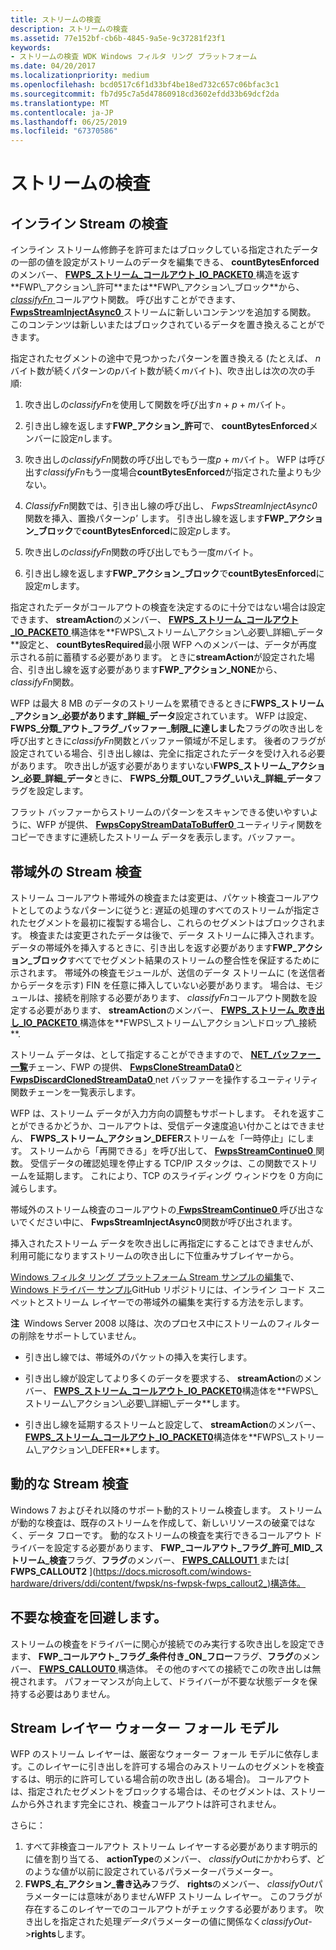 ```yaml
---
title: ストリームの検査
description: ストリームの検査
ms.assetid: 77e152bf-cb6b-4845-9a5e-9c37281f23f1
keywords:
- ストリームの検査 WDK Windows フィルタ リング プラットフォーム
ms.date: 04/20/2017
ms.localizationpriority: medium
ms.openlocfilehash: bcd0517c6f1d33bf4be18ed732c657c06bfac3c1
ms.sourcegitcommit: fb7d95c7a5d47860918cd3602efdd33b69dcf2da
ms.translationtype: MT
ms.contentlocale: ja-JP
ms.lasthandoff: 06/25/2019
ms.locfileid: "67370586"
---
```

# <a name="stream-inspection"></a>ストリームの検査


## <a name="inline-stream-inspection"></a>インライン Stream の検査


インライン ストリーム修飾子を許可またはブロックしている指定されたデータの一部の値を設定がストリームのデータを編集できる、 **countBytesEnforced**のメンバー、 [ **FWPS\_ストリーム\_コールアウト\_IO\_PACKET0** ](https://docs.microsoft.com/windows-hardware/drivers/ddi/content/fwpsk/ns-fwpsk-fwps_stream_callout_io_packet0_)構造を返す**FWP\_アクション\_許可**または**FWP\_アクション\_ブロック**から、 [ *classifyFn* ](https://docs.microsoft.com/windows-hardware/drivers/ddi/content/fwpsk/nc-fwpsk-fwps_callout_classify_fn0)コールアウト関数。 呼び出すことができます、 [ **FwpsStreamInjectAsync0** ](https://docs.microsoft.com/windows-hardware/drivers/ddi/content/fwpsk/nf-fwpsk-fwpsstreaminjectasync0)ストリームに新しいコンテンツを追加する関数。 このコンテンツは新しいまたはブロックされているデータを置き換えることができます。

指定されたセグメントの途中で見つかったパターンを置き換える (たとえば、 *n*バイト数が続くパターンの*p*バイト数が続く*m*バイト)、吹き出しは次の次の手順:

1.  吹き出しの*classifyFn*を使用して関数を呼び出す*n* + *p* + *m*バイト。

2.  引き出し線を返します**FWP\_アクション\_許可**で、 **countBytesEnforced**メンバーに設定*n*します。

3.  吹き出しの*classifyFn*関数の呼び出しでもう一度*p* + *m*バイト。 WFP は呼び出す*classifyFn*もう一度場合**countBytesEnforced**が指定された量よりも少ない。

4.  *ClassifyFn*関数では、引き出し線の呼び出し、 *FwpsStreamInjectAsync0*関数を挿入、置換パターン*p'* します。 引き出し線を返します**FWP\_アクション\_ブロック**で**countBytesEnforced**に設定*p*します。

5.  吹き出しの*classifyFn*関数の呼び出しでもう一度*m*バイト。

6.  引き出し線を返します**FWP\_アクション\_ブロック**で**countBytesEnforced**に設定*m*します。

指定されたデータがコールアウトの検査を決定するのに十分ではない場合は設定できます、 **streamAction**のメンバー、 [ **FWPS\_ストリーム\_コールアウト\_IO\_PACKET0** ](https://docs.microsoft.com/windows-hardware/drivers/ddi/content/fwpsk/ns-fwpsk-fwps_stream_callout_io_packet0_)構造体を**FWPS\_ストリーム\_アクション\_必要\_詳細\_データ**設定と、 **countBytesRequired**最小限 WFP へのメンバーは、データが再度示される前に蓄積する必要があります。 ときに**streamAction**が設定された場合、引き出し線を返す必要があります**FWP\_アクション\_NONE**から、 *classifyFn*関数。

WFP は最大 8 MB のデータのストリームを累積できるときに**FWPS\_ストリーム\_アクション\_必要があります\_詳細\_データ**設定されています。 WFP は設定、 **FWPS\_分類\_アウト\_フラグ\_バッファー\_制限\_に達しました**フラグの吹き出しを呼び出すときに*classifyFn*関数とバッファー領域が不足します。 後者のフラグが設定されている場合、引き出し線は、完全に指定されたデータを受け入れる必要があります。 吹き出しが返す必要がありますいない**FWPS\_ストリーム\_アクション\_必要\_詳細\_データ**ときに、 **FWPS\_分類\_OUT\_フラグ\_いいえ\_詳細\_データ**フラグを設定します。

フラット バッファーからストリームのパターンをスキャンできる使いやすいように、WFP が提供、 [ **FwpsCopyStreamDataToBuffer0** ](https://docs.microsoft.com/windows-hardware/drivers/ddi/content/fwpsk/nf-fwpsk-fwpscopystreamdatatobuffer0)ユーティリティ関数をコピーできますに連続したストリーム データを表示します。バッファー。

## <a name="out-of-band-stream-inspection"></a>帯域外の Stream 検査


ストリーム コールアウト帯域外の検査または変更は、パケット検査コールアウトとしてのようなパターンに従うと: 遅延の処理のすべてのストリームが指定されたセグメントを最初に複製する場合し、これらのセグメントはブロックされます。 検査または変更されたデータは後で、データ ストリームに挿入されます。 データの帯域外を挿入するときに、引き出しを返す必要があります**FWP\_アクション\_ブロック**すべてでセグメント結果のストリームの整合性を保証するために示されます。 帯域外の検査モジュールが、送信のデータ ストリームに (を送信者からデータを示す) FIN を任意に挿入していない必要があります。 場合は、モジュールは、接続を削除する必要があります、 *classifyFn*コールアウト関数を設定する必要があります、 **streamAction**のメンバー、 [ **FWPS\_ストリーム\_吹き出し\_IO\_PACKET0** ](https://docs.microsoft.com/windows-hardware/drivers/ddi/content/fwpsk/ns-fwpsk-fwps_stream_callout_io_packet0_)構造体を**FWPS\_ストリーム\_アクション\_ドロップ\_接続**.

ストリーム データは、として指定することができますので、 [ **NET\_バッファー\_一覧**](https://docs.microsoft.com/windows-hardware/drivers/ddi/content/ndis/ns-ndis-_net_buffer_list)チェーン、FWP の提供、 [ **FwpsCloneStreamData0**](https://docs.microsoft.com/windows-hardware/drivers/ddi/content/fwpsk/nf-fwpsk-fwpsclonestreamdata0)と[ **FwpsDiscardClonedStreamData0** ](https://docs.microsoft.com/windows-hardware/drivers/ddi/content/fwpsk/nf-fwpsk-fwpsdiscardclonedstreamdata0) net バッファーを操作するユーティリティ関数チェーンを一覧表示します。

WFP は、ストリーム データが入力方向の調整もサポートします。 それを返すことができるかどうか、コールアウトは、受信データ速度追い付かことはできません、 **FWPS\_ストリーム\_アクション\_DEFER**ストリームを「一時停止」にします。 ストリームから「再開できる」を呼び出して、 [ **FwpsStreamContinue0** ](https://docs.microsoft.com/windows-hardware/drivers/ddi/content/fwpsk/nf-fwpsk-fwpsstreamcontinue0)関数。 受信データの確認処理を停止する TCP/IP スタックは、この関数でストリームを延期します。 これにより、TCP のスライディング ウィンドウを 0 方向に減らします。

帯域外のストリーム検査のコールアウトの[ **FwpsStreamContinue0** ](https://docs.microsoft.com/windows-hardware/drivers/ddi/content/fwpsk/nf-fwpsk-fwpsstreamcontinue0)呼び出さないでください中に、 **FwpsStreamInjectAsync0**関数が呼び出されます。

挿入されたストリーム データを吹き出しに再指定にすることはできませんが、利用可能になりますストリームの吹き出しに下位重みサブレイヤーから。

[Windows フィルタ リング プラットフォーム Stream サンプルの編集](https://go.microsoft.com/fwlink/p/?LinkId=617933)で、 [Windows ドライバー サンプル](https://go.microsoft.com/fwlink/p/?LinkId=616507)GitHub リポジトリには、インライン コード スニペットとストリーム レイヤーでの帯域外の編集を実行する方法を示します。

**注**  Windows Server 2008 以降は、次のプロセス中にストリームのフィルターの削除をサポートしていません。
-   引き出し線では、帯域外のパケットの挿入を実行します。

-   引き出し線が設定してより多くのデータを要求する、 **streamAction**のメンバー、 [ **FWPS\_ストリーム\_コールアウト\_IO\_PACKET0**](https://docs.microsoft.com/windows-hardware/drivers/ddi/content/fwpsk/ns-fwpsk-fwps_stream_callout_io_packet0_)構造体を**FWPS\_ストリーム\_アクション\_必要\_詳細\_データ**します。

-   引き出し線を延期するストリームと設定して、 **streamAction**のメンバー、 [ **FWPS\_ストリーム\_コールアウト\_IO\_PACKET0**](https://docs.microsoft.com/windows-hardware/drivers/ddi/content/fwpsk/ns-fwpsk-fwps_stream_callout_io_packet0_)構造体を**FWPS\_ストリーム\_アクション\_DEFER**します。

 

## <a name="dynamic-stream-inspection"></a>動的な Stream 検査


Windows 7 およびそれ以降のサポート動的ストリーム検査します。 ストリームが動的な検査は、既存のストリームを作成して、新しいリソースの破棄ではなく、データ フローです。 動的なストリームの検査を実行できるコールアウト ドライバーを設定する必要があります、 **FWP\_コールアウト\_フラグ\_許可\_MID\_ストリーム\_検査**フラグ、**フラグ**のメンバー、 [ **FWPS\_CALLOUT1** ](https://docs.microsoft.com/windows-hardware/drivers/ddi/content/fwpsk/ns-fwpsk-fwps_callout1_)または[ **FWPS\_CALLOUT2** ](https://docs.microsoft.com/windows-hardware/drivers/ddi/content/fwpsk/ns-fwpsk-fwps_callout2_)構造体。

## <a name="avoiding-unnecessary-inspections"></a>不要な検査を回避します。


ストリームの検査をドライバーに関心が接続でのみ実行する吹き出しを設定できます、 **FWP\_コールアウト\_フラグ\_条件付き\_ON\_フロー**フラグ、**フラグ**のメンバー、 [ **FWPS\_CALLOUT0** ](https://docs.microsoft.com/windows-hardware/drivers/ddi/content/fwpsk/ns-fwpsk-fwps_callout0_)構造体。 その他のすべての接続でこの吹き出しは無視されます。 パフォーマンスが向上して、ドライバーが不要な状態データを保持する必要はありません。

## <a name="stream-layer-waterfall-model"></a>Stream レイヤー ウォーター フォール モデル

WFP のストリーム レイヤーは、厳密なウォーター フォール モデルに依存します。このレイヤーに引き出しを許可する場合のみストリームのセグメントを検査するは、明示的に許可している場合前の吹き出し (ある場合)。 コールアウトは、指定されたセグメントをブロックする場合は、そのセグメントは、ストリームから外されます完全にされ、検査コールアウトは許可されません。

さらに：

1. すべて非検査コールアウト ストリーム レイヤーする必要があります明示的に値を割り当てる、 **actionType**のメンバー、 *classifyOut*にかかわらず、どのような値が以前に設定されているパラメーターパラメーター。
2. **FWPS\_右\_アクション\_書き込み**フラグ、 **rights**のメンバー、 *classifyOut*パラメーターには意味がありませんWFP ストリーム レイヤー。 このフラグが存在するこのレイヤーでのコールアウトがチェックする必要があります。 吹き出しを指定された処理*データ*パラメーターの値に関係なく*classifyOut*->**rights**します。

 

 





